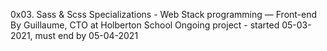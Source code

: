 0x03. Sass & Scss
 Specializations - Web Stack programming ― Front-end
 By Guillaume, CTO at Holberton School
 Ongoing project - started 05-03-2021, must end by 05-04-2021